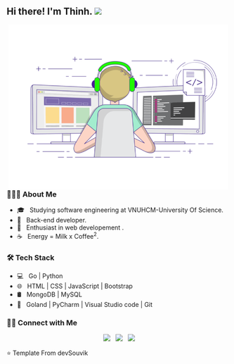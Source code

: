<h2> Hi there! I'm Thinh. <img src="https://github.com/souvikguria98/souvikguria98/blob/master/Hi.gif" width="25"></h2>
<img align="right" alt="GIF" src="https://raw.githubusercontent.com/devSouvik/devSouvik/master/gif3.gif" width="500"/>

<h3> 👨🏻‍💻 About Me </h3>

- 🎓 &nbsp; Studying software engineering at VNUHCM-University Of Science.
- 💼 &nbsp; Back-end developer.
- 🌱 &nbsp; Enthusiast in web developement .
- ☕ &nbsp; Energy = Milk x Coffee<sup>2</sup>. 

<h3>🛠 Tech Stack</h3>

- 💻 &nbsp; Go | Python  
- 🌐 &nbsp; HTML | CSS | JavaScript | Bootstrap 
- 🛢 &nbsp; MongoDB | MySQL
- 🔧 &nbsp; Goland | PyCharm | Visual Studio code | Git

<h3> 🤝🏻 Connect with Me </h3>

<p align="center">
&nbsp; <a href="https://www.linkedin.com/in/vu-thinh-a67b6215b/" target="_blank" rel="noopener noreferrer"><img src="https://img.icons8.com/plasticine/100/000000/linkedin.png" width="50" /></a>
&nbsp; <a href="https://www.facebook.com/thinhlu123" target="_blank" rel="noopener noreferrer"><img src="https://img.icons8.com/plasticine/100/000000/facebook.png" width="50" /></a>
&nbsp; <a href="mailto:thinhlu123@gmail.com" target="_blank" rel="noopener noreferrer"><img src="https://img.icons8.com/plasticine/100/000000/gmail.png"  width="50" /></a>
</p>

⭐️ Template From devSouvik
